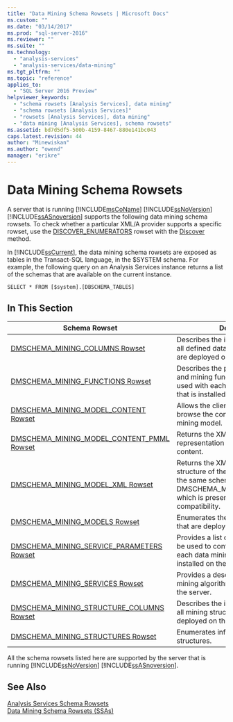 ```yaml
---
title: "Data Mining Schema Rowsets | Microsoft Docs"
ms.custom: ""
ms.date: "03/14/2017"
ms.prod: "sql-server-2016"
ms.reviewer: ""
ms.suite: ""
ms.technology: 
  - "analysis-services"
  - "analysis-services/data-mining"
ms.tgt_pltfrm: ""
ms.topic: "reference"
applies_to: 
  - "SQL Server 2016 Preview"
helpviewer_keywords: 
  - "schema rowsets [Analysis Services], data mining"
  - "schema rowsets [Analysis Services]"
  - "rowsets [Analysis Services], data mining"
  - "data mining [Analysis Services], schema rowsets"
ms.assetid: bd7d5df5-500b-4159-8467-880e141bc043
caps.latest.revision: 44
author: "Minewiskan"
ms.author: "owend"
manager: "erikre"
---
```

# Data Mining Schema Rowsets
  A server that is running [!INCLUDE[msCoName](../../../includes/msconame-md.md)] [!INCLUDE[ssNoVersion](../../../includes/ssnoversion-md.md)] [!INCLUDE[ssASnoversion](../../../includes/ssasnoversion-md.md)] supports the following data mining schema rowsets. To check whether a particular XML/A provider supports a specific rowset, use the [DISCOVER_ENUMERATORS](../../../analysis-services/schema-rowsets/xml/discover-enumerators-rowset.md) rowset with the [Discover](../../../analysis-services/xmla/xml-elements-methods-discover.md) method.  
  
 In [!INCLUDE[ssCurrent](../../../includes/sscurrent-md.md)], the data mining schema rowsets are exposed as tables in the Transact-SQL language, in the $SYSTEM schema. For example, the following query on an Analysis Services instance returns a list of the schemas that are available on the current instance.  
  
```  
SELECT * FROM [$system].[DBSCHEMA_TABLES]  
```  
  
## In This Section  
  
|Schema Rowset|Description|  
|-------------------|-----------------|  
|[DMSCHEMA_MINING_COLUMNS Rowset](../../../analysis-services/schema-rowsets/data-mining/dmschema-mining-columns-rowset.md)|Describes the individual columns of all defined data mining models that are deployed on the server.|  
|[DMSCHEMA_MINING_FUNCTIONS Rowset](../../../analysis-services/schema-rowsets/data-mining/dmschema-mining-functions-rowset.md)|Describes the prediction functions and mining functions that can be used with each data mining algorithm that is installed on the server.|  
|[DMSCHEMA_MINING_MODEL_CONTENT Rowset](../../../analysis-services/schema-rowsets/data-mining/dmschema-mining-model-content-rowset.md)|Allows the client application to browse the content of a trained data mining model.|  
|[DMSCHEMA_MINING_MODEL_CONTENT_PMML Rowset](../../../analysis-services/schema-rowsets/data-mining/dmschema-mining-model-content-pmml-rowset.md)|Returns the XML (PMML 2.1) representation of the mining model content.|  
|[DMSCHEMA_MINING_MODEL_XML Rowset](../../../analysis-services/schema-rowsets/data-mining/dmschema-mining-model-xml-rowset.md)|Returns the XML (PMML 2.1) structure of the mining model. This is the same schema as DMSCHEMA_MINING_MODEL_PMML, which is preserved for backward compatibility.|  
|[DMSCHEMA_MINING_MODELS Rowset](../../../analysis-services/schema-rowsets/data-mining/dmschema-mining-models-rowset.md)|Enumerates the data mining models that are deployed on the server.|  
|[DMSCHEMA_MINING_SERVICE_PARAMETERS Rowset](../../../analysis-services/schema-rowsets/data-mining/dmschema-mining-service-parameters-rowset.md)|Provides a list of parameters that can be used to configure the behavior of each data mining algorithm that is installed on the server.|  
|[DMSCHEMA_MINING_SERVICES Rowset](../../../analysis-services/schema-rowsets/data-mining/dmschema-mining-services-rowset.md)|Provides a description of each data mining algorithm that is available on the server.|  
|[DMSCHEMA_MINING_STRUCTURE_COLUMNS Rowset](../../../analysis-services/schema-rowsets/data-mining/dmschema-mining-structure-columns-rowset.md)|Describes the individual columns of all mining structures that are deployed on the server.|  
|[DMSCHEMA_MINING_STRUCTURES Rowset](../../../analysis-services/schema-rowsets/data-mining/dmschema-mining-structures-rowset.md)|Enumerates information on mining structures.|  
  
 All the schema rowsets listed here are supported by the server that is running [!INCLUDE[ssNoVersion](../../../includes/ssnoversion-md.md)] [!INCLUDE[ssASnoversion](../../../includes/ssasnoversion-md.md)].  
  
## See Also  
 [Analysis Services Schema Rowsets](../../../analysis-services/schema-rowsets/analysis-services-schema-rowsets.md)   
 [Data Mining Schema Rowsets &#40;SSAs&#41;](../../../analysis-services/data-mining/data-mining-schema-rowsets-ssas.md)  
  
  